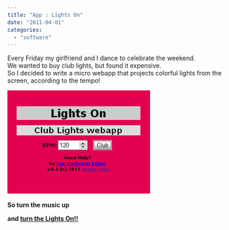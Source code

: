 ```yaml
---
title: "App : Lights On"
date: "2011-04-01"
categories: 
  - "software"
---
```


Every Friday my girlfriend and I dance to celebrate the weekend.  
We wanted to buy club lights, but found it expensive.  
So I decided to write a micro webapp that projects colorful lights from the screen, according to the tempo!  
  

[![](images/0eb39-lightsonscr.jpg)](https://nurnachman.files.wordpress.com/2011/04/0eb39-lightsonscr.jpg)

  
  

**So turn the music up**

**and [turn the Lights On!!](http://bit.ly/gaUoeT)**
